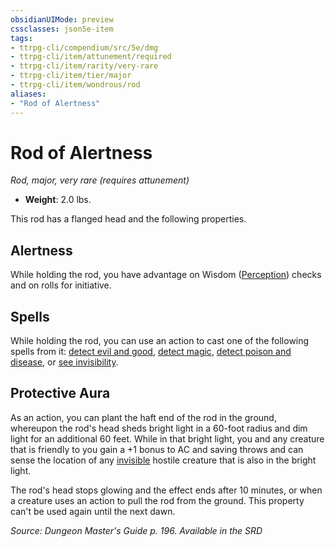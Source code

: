 ```yaml
---
obsidianUIMode: preview
cssclasses: json5e-item
tags:
- ttrpg-cli/compendium/src/5e/dmg
- ttrpg-cli/item/attunement/required
- ttrpg-cli/item/rarity/very-rare
- ttrpg-cli/item/tier/major
- ttrpg-cli/item/wondrous/rod
aliases: 
- "Rod of Alertness"
---
```

# Rod of Alertness
*Rod, major, very rare (requires attunement)*  


- **Weight**: 2.0 lbs.

This rod has a flanged head and the following properties.

## Alertness

While holding the rod, you have advantage on Wisdom ([Perception](/CLI/skills.md#Perception)) checks and on rolls for initiative.

## Spells

While holding the rod, you can use an action to cast one of the following spells from it: [detect evil and good](/CLI/spells/detect-evil-and-good.md), [detect magic](/CLI/spells/detect-magic.md), [detect poison and disease](/CLI/spells/detect-poison-and-disease.md), or [see invisibility](/CLI/spells/see-invisibility.md).

## Protective Aura

As an action, you can plant the haft end of the rod in the ground, whereupon the rod's head sheds bright light in a 60-foot radius and dim light for an additional 60 feet. While in that bright light, you and any creature that is friendly to you gain a +1 bonus to AC and saving throws and can sense the location of any [invisible](/CLI/conditions.md#Invisible) hostile creature that is also in the bright light.

The rod's head stops glowing and the effect ends after 10 minutes, or when a creature uses an action to pull the rod from the ground. This property can't be used again until the next dawn.

*Source: Dungeon Master's Guide p. 196. Available in the <span title='Systems Reference Document (5.1)'>SRD</span>*
